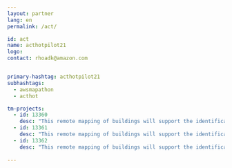 ```yaml
---
layout: partner
lang: en
permalink: /act/

id: act
name: acthotpilot21
logo: 
contact: rhoadk@amazon.com


primary-hashtag: acthotpilot21
subhashtags:
  - awsmapathon
  - acthot

tm-projects:
  - id: 13360
    desc: "This remote mapping of buildings will support the identification and characterization of settlements, as well as the implementation of planned activities and largely the generation of data for humanitarian activities."
  - id: 13361
    desc: "This remote mapping of buildings will support the identification and characterization of settlements, as well as the implementation of planned activities and largely the generation of data for humanitarian activities."
  - id: 13362
    desc: "This remote mapping of buildings will support the identification and characterization of settlements, as well as the implementation of planned activities and largely the generation of data for humanitarian activities."
    
---
```

